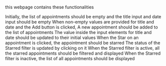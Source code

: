
this webpage contains these functionalities

Initially, the list of appointments should be empty and the title input and date input should be empty When non-empty values are provided for title and date and the Add button is clicked, A new appointment should be added to the list of appointments The value inside the input elements for title and date should be updated to their initial values When the Star on an appointment is clicked, the appointment should be starred The status of the Starred filter is updated by clicking on it When the Starred filter is active, all the starred appointments should be filtered and displayed When the Starred filter is inactive, the list of all appointments should be displayed
